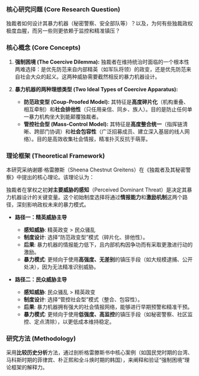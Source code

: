 ### 核心研究问题 (Core Research Question)

独裁者如何设计其暴力机器（秘密警察、安全部队等）？以及，为何有些独裁政权极度血腥，而另一些则更依赖于监控和精准镇压？

### 核心概念 (Core Concepts)

1.  **强制困境 (The Coercive Dilemma):**
    独裁者在维持统治时面临的一个根本性两难选择：是优先防范来自内部精英（如军队将领）的政变，还是优先防范来自社会大众的起义。这两种威胁需要截然相反的暴力机器设计。

2.  **暴力机器的两种理想类型 (Two Ideal Types of Coercive Apparatus):**
    *   **防范政变型 (Coup-Proofed Model):** 其特征是**高度碎片化**（机构重叠、相互牵制）和**社会排他性**（只任用亲信、同乡、族人）。目的是防止任何单一暴力机构坐大到能颠覆独裁者。
    *   **管控社会型 (Mass-Control Model):** 其特征是**高度整合统一**（指挥链清晰、跨部门协调）和**社会包容性**（广泛招募成员、建立深入基层的线人网络）。目的是高效收集社会情报，精准扑灭反抗于萌芽。

### 理论框架 (Theoretical Framework)

本研究采纳谢娜·格雷滕斯（Sheena Chestnut Greitens）在《独裁者及其秘密警察》中提出的核心理论。该理论认为：

独裁者在掌权之初**对主要威胁的感知**（Perceived Dominant Threat）是决定其暴力机器设计的关键变量。这个初始制度选择将通过**情报能力**和**激励机制**这两个路径，深刻影响政权未来的暴力模式。

-   **路径一：精英威胁主导**
    -   **感知威胁**: 精英政变 > 民众骚乱
    -   **制度设计**: 选择“防范政变型”模式（碎片化、排他性）。
    -   **后果**: 暴力机器的情报能力低下，且内部机构因争功而有采取更激进行动的激励。
    -   **暴力模式**: 更倾向于使用**高强度、无差别**的镇压手段（如大规模逮捕、公开处决），因为无法精准识别威胁。

-   **路径二：民众威胁主导**
    -   **感知威胁**: 民众骚乱 > 精英政变
    -   **制度设计**: 选择“管控社会型”模式（整合、包容性）。
    -   **后果**: 暴力机器拥有强大的社会情报网络，能够进行早期预警和精准干预。
    -   **暴力模式**: 更倾向于使用**低强度、高监控**的镇压手段（如秘密警察、社区监控、定点清除），以更低成本维持稳定。

### 研究方法 (Methodology)

采用**比较历史分析**方法，通过剖析格雷滕斯书中核心案例（如国民党时期的台湾、马科斯时期的菲律宾、朴正熙和全斗焕时期的韩国），来阐释和验证“强制困境”理论框架的解释力。